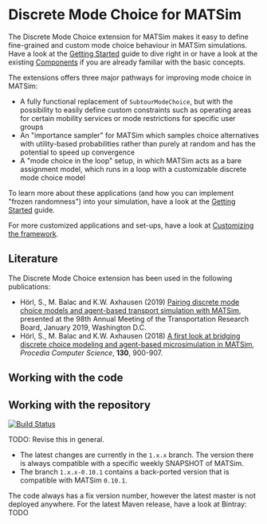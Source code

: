 # Discrete Mode Choice for MATSim

The Discrete Mode Choice extension for MATSim makes it easy to define fine-grained and custom mode choice behaviour in MATSim simulations. Have a look at the [Getting Started](docs/GettingStarted.md) guide to dive right in or have a look at the existing [Components](docs/Components.md) if you are already familiar with the basic concepts.

The extensions offers three major pathways for improving mode choice in MATSim:

- A fully functional replacement of `SubtourModeChoice`, but with the possibility to easily define custom constraints such as operating areas for certain mobility services or mode restrictions for specific user groups
- An "importance sampler" for MATSim which samples choice alternatives with utility-based probabilities rather than purely at random and has the potential to speed up convergence
- A "mode choice in the loop" setup, in which MATSim acts as a bare assignment model, which runs in a loop with a customizable discrete mode choice model

To learn more about these applications (and how you can implement "frozen randomness") into your simulation, have a look at the [Getting Started](docs/GettingStarted.md) guide.

For more customized applications and set-ups, have a look at [Customizing the framework](docs/Customizing.md).

## Literature

The Discrete Mode Choice extension has been used in the following publications:

- Hörl, S., M. Balac and K.W. Axhausen (2019) [Pairing discrete mode choice models and agent-based transport simulation with MATSim](https://www.research-collection.ethz.ch/handle/20.500.11850/303667), presented at the 98th Annual Meeting of the Transportation Research Board, January 2019, Washington D.C.
- Hörl, S., M. Balac and K.W. Axhausen (2018) [A first look at bridging discrete choice modeling and agent-based microsimulation in MATSim](https://www.sciencedirect.com/science/article/pii/S1877050918304496?via%3Dihub), *Procedia Computer Science*, **130**, 900-907.

## Working with the code

## Working with the repository

[![Build Status](https://travis-ci.org/matsim-eth/av.png)](https://travis-ci.org/matsim-eth/mode_choice)

TODO: Revise this in general.

- The latest changes are currently in the `1.x.x` branch. The version there is always compatible with a specific weekly SNAPSHOT of MATSim.
- The branch `1.x.x-0.10.1` contains a back-ported version that is compatible with MATSim `0.10.1`.

The code always has a fix version number, however the latest master is not deployed anywhere. For the latest Maven release, have a look at Bintray: TODO
 